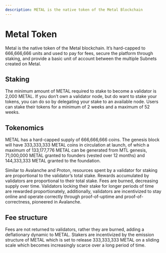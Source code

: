 ```yaml
---
description: METAL is the native token of the Metal Blockchain
---
```


# Metal Token

Metal is the native token of the Metal blockchain. It’s hard-capped to 666,666,666 units and used to pay for fees, secure the platform through staking, and provide a basic unit of account between the multiple Subnets created on Metal.

## Staking

The minimum amount of METAL required to stake to become a validator is 2,000 METAL. If you don’t own a validator node, but do want to stake your tokens, you can do so by delegating your stake to an available node.
Users can stake their tokens for a minimum of 2 weeks and a maximum of 52 weeks.

## Tokenomics

METAL has a hard-capped supply of 666,666,666 coins. The genesis block will have 333,333,333 METAL coins in circulation at launch, of which a maximum of 133,177,776 METAL can be generated from MTL genesis, 71,000,000 METAL granted to founders (vested over 12 months) and 144,333,333 METAL granted to the foundation. 

Similar to Avalanche and Proton, resources spent by a validator for staking are proportional to the validator’s total stake. Rewards accumulated by validators are proportional to their total stake. Fees are burned, decreasing supply over time. Validators locking their stake for longer periods of time are rewarded proportionately, additionally, validators are incentivized to stay online and operate correctly through proof-of-uptime and proof-of-correctness, pioneered in Avalanche.

## Fee structure

Fees are not returned to validators, rather they are burned, adding a deflationary dynamic to METAL. Stakers are incentivized by the emission structure of METAL which is set to release 333,333,333 METAL on a sliding scale which becomes increasingly scarce over a long period of time.